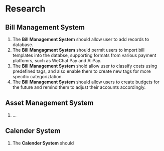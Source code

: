 # Research 

## Bill Management System

1. The **Bill Management System** should allow user to add records to database.
2. The **Bill Mangagment System** should permit users to import bill templates into the databse, supporting formats from various payment platfomrs, such as WeChat Pay and AliPay.
3. The **Bill Management System** shold allow user to classify costs using predefined tags, and also enable them to create new tags for more specific categoriztation.
4. The **Bill Management System** should allow users to create budgets for the future and remind them to adjust their accounts accordingly.

## Asset Management System

1. ...

## Calender System

1. The **Calender System** should 
